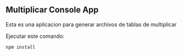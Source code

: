 


## Multiplicar Console App

Esta es una aplicacion para generar archivos de tablas de multiplicar

Ejecutar este comando:

```
npm install
```
